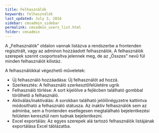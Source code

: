 ```yaml
---
title: Felhasználók
keywords: felhasználók
last_updated: July 3, 2016
sidebar: cmsadmin_sidebar
permalink: cmsadmin_users_list.html
folder: cmsadmin
---
```


A „Felhasználók” oldalon vannak listázva a rendszerbe a frontenden regisztrált, vagy az adminon hozzáadott felhasználók. A felhasználók szerepek szerint csoportosítva jelennek meg, de az „Összes” nevű fül minden felhasználót kilistáz.

A felhasználókkal végezhető műveletek:
* Új felhasználó hozzáadása: Új felhasználót ad hozzá.
* Szerkesztés: A felhasználó szerkesztőfelületére ugrik
* Felhasználó törlése: A sort kijelölve a fejlécben található gombbal törölhető a felhasználó.
* Aktiválás/inaktiválás: A sorokban található jelölőnégyzetre kattintva módosítható a felhasználó státusza. Az inaktív felhasználók sem az adminba, sem a frontenden esetlegesen megtalálható bejelentkezési felületen keresztül nem tudnak bejelentkezni.
* Excel exportálás: Az egyes szerepek alá tartozó felhasználók listájának exportálása Excel táblázatba.


